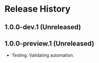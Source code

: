 # Release History

## 1.0.0-dev.1 (Unreleased)

## 1.0.0-preview.1 (Unreleased)

* Testing. Validating automation.
